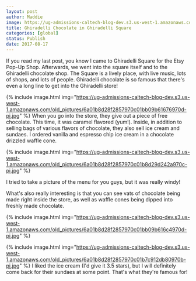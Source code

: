 ```yaml
---
layout: post
author: Maddie
image: https://ug-admissions-caltech-blog-dev.s3.us-west-1.amazonaws.com/old_pictures/6a01b8d28f2857970c01bb09b6165a970d-pi.jpg
title: Ghiradelli Chocolate in Ghiradelli Square
categories: [global]
status: Publish
date: 2017-08-17
---
```


If you read my last post, you know I came to Ghiradelli Square for the Etsy Pop-Up Shop. Afterwards, we went into the square itself and to the Ghiradelli chocolate shop. The Square is a lively place, with live music, lots of shops, and lots of people. Ghiradelli chocolate is so famous that there's even a long line to get into the Ghiradelli store!

{% include image.html img="https://ug-admissions-caltech-blog-dev.s3.us-west-1.amazonaws.com/old_pictures/6a01b8d28f2857970c01bb09b61676970d-pi.jpg" %}
When you go into the store, they give out a piece of free chocolate. This time, it was caramel flavored (yum!). Inside, in addition to selling bags of various flavors of chocolate, they also sell ice cream and sundaes. I ordered vanilla and espresso chip ice cream in a chocolate drizzled waffle cone.


{% include image.html img="https://ug-admissions-caltech-blog-dev.s3.us-west-1.amazonaws.com/old_pictures/6a01b8d28f2857970c01b8d29d242a970c-pi.jpg" %}<div class="photo-caption caption-xid-6a01b8d28f2857970c01b8d29d242a970c" id="caption-xid-6a01b8d28f2857970c01b8d29d242a970c">I tried to take a picture of the menu for you guys, but it was really windy!

What's also really interesting is that you can see vats of chocolate being made right inside the store, as well as waffle cones being dipped into freshly made chocolate.


{% include image.html img="https://ug-admissions-caltech-blog-dev.s3.us-west-1.amazonaws.com/old_pictures/6a01b8d28f2857970c01bb09b616c4970d-pi.jpg" %}

{% include image.html img="https://ug-admissions-caltech-blog-dev.s3.us-west-1.amazonaws.com/old_pictures/6a01b8d28f2857970c01b7c912db80970b-pi.jpg" %}
I liked the ice cream (I'd give it 3.5 stars), but I will definitely come back for their sundaes at some point. That's what they're famous for!
